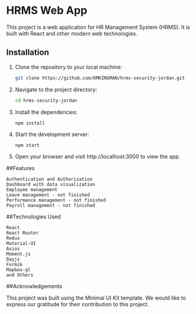 # HRMS Web App

This project is a web application for HR Management System (HRMS). It is built with React and other modern web technologies.

## Installation

1. Clone the repository to your local machine: 

   ```bash
   git clone https://github.com/KMKINGMAN/hrms-security-jordan.git
   ```

2. Navigate to the project directory:
    ```bash
    cd hrms-security-jordan
    ```

3. Install the dependencies:
    ```bash
    npm install
    ```

4. Start the development server:
    ```
    npm start
    ```

5. Open your browser and visit http://localhost:3000 to view the app.

##Features


    Authentication and Authorization
    Dashboard with data visualization
    Employee management
    Leave management - not finished
    Performance management - not finished
    Payroll management - not finished

##Technologies Used

    React
    React Router
    Redux
    Material-UI
    Axios
    Moment.js
    Dayjs
    Formik
    Mapbox-gl
    and Others

##Acknowledgements

This project was built using the Minimal UI Kit template. We would like to express our gratitude for their contribution to this project.
